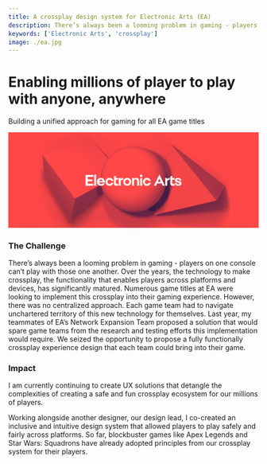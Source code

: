 ```yaml
---
title: A crossplay design system for Electronic Arts (EA)
description: There’s always been a looming problem in gaming - players on one platform can’t play with those one another. Over the years, the technology to make crossplay a reality has significantly matured.
keywords: ['Electronic Arts', 'crossplay']
image: ./ea.jpg
---
```


# Enabling millions of player to play with anyone, anywhere

Building a unified approach for gaming for all EA game titles

![EA](./ea.jpg 'Electronic Arts')

### The Challenge

There’s always been a looming problem in gaming - players on one console can’t play with those one another. Over the years, the technology to make crossplay, the functionality that enables players across platforms and devices, has significantly matured. Numerous game titles at EA were looking to implement this crossplay into their gaming experience. However, there was no centralized approach. Each game team had to navigate unchartered territory of this new technology for themselves. Last year, my teammates of EA’s Network Expansion Team proposed a solution that would spare game teams from the research and testing efforts this implementation would require. We seized the opportunity to propose a fully functionally crossplay experience design that each team could bring into their game.

### Impact

I am currently continuing to create UX solutions that detangle the complexities of creating a safe and fun crossplay ecosystem for our millions of players.

Working alongside another designer, our design lead, I co-created an inclusive and intuitive design system that allowed players to play safely and fairly across platforms. So far, blockbuster games like Apex Legends and Star Wars: Squadrons have already adopted principles from our crossplay system for their players.

